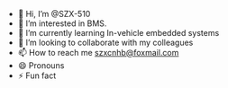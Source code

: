- 👋 Hi, I’m @SZX-510
- 👀 I’m interested in BMS.
- 🌱 I’m currently learning In-vehicle embedded systems
- 💞️ I’m looking to collaborate with my colleagues
- 📫 How to reach me szxcnhb@foxmail.com
- 😄 Pronouns
- ⚡ Fun fact

<!---
SZX-510/SZX-510 is a ✨ special ✨ repository because its `README.md` (this file) appears on your GitHub profile.
You can click the Preview link to take a look at your changes.
--->
